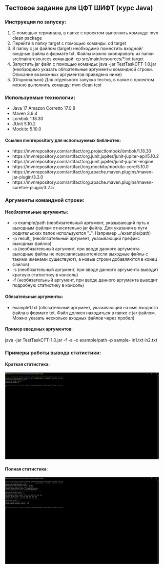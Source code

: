 <h2>Тестовое задание для ЦФТ ШИФТ (курс Java)</h2>

<h3>Инструкция по запуску:</h3>
<ol>
<li>С помощью терминала, в папке с проектом выполнить команду: mvn clean package </li>
<li>Перейти в папку target с помощью команды: cd target</li>
<li>В папку с jar файлом (target) необходимо поместить входной/входные файлы в формате txt. Файлы можно скопировать из папки src/main/resources командой: cp src/main/resources/*.txt target</li>
<li>Запустить jar файл с помощью команды: java -jar TestTaskCFT-1.0.jar (необходимо указать обязательные аргументы командной строки. Описание возможных аргументов приведено ниже)</li>
<li>(Опционально) Для отдельного запуска тестов, в папке с проектом можно выполнить команду: mvn clean test</li>
</ol>

<h3>Используемые технологии:</h3>
<ul>
<li>Java 17 Amazon Corretto 17.0.8</li>
<li>Maven 3.9.4</li>
<li>Lombok 1.18.30</li>
<li>JUnit 5.10.2</li>
<li>Mockito 5.10.0</li>
</ul>

<h4>Ссылки mvnrepository для используемых библиотек:</h4>
<ul>
<li>https://mvnrepository.com/artifact/org.projectlombok/lombok/1.18.30</li>
<li>https://mvnrepository.com/artifact/org.junit.jupiter/junit-jupiter-api/5.10.2</li>
<li>https://mvnrepository.com/artifact/org.junit.jupiter/junit-jupiter-engine</li>
<li>https://mvnrepository.com/artifact/org.mockito/mockito-core/5.10.0</li>
<li>https://mvnrepository.com/artifact/org.apache.maven.plugins/maven-jar-plugin/3.3.0</li>
<li>https://mvnrepository.com/artifact/org.apache.maven.plugins/maven-surefire-plugin/3.2.5</li>
</ul>

<h3>Аргументы командной строки:</h3>
<h4>Необязательные аргументы:</h4>
<ul>
<li>-o example/path (необязательный аргумент, указывающий путь к выходным файлам относительно jar файла.
Для указания в пути родительских папок используются "..". Например ../example/path)</li>
<li>-p result_ (необязательный аргумент, указывающий префикс выходных файлов)</li>
<li>-a (необязательный аргумент, при вводе данного аргумента выходные файлы не перезаписываются(если
выходные файлы с такими именами существуют), а новые строки добавляются в конец файлов)</li>
<li>-s (необязательный аргумент, при вводе данного аргумента выводит краткую статистику в консоль)</li>
<li>-f (необязательный аргумент, при вводе данного аргумента выводит подробную статистику в консоль)</li>
</ul>

<h4>Обязательные аргументы:</h4>
<ul>
<li>example1.txt (обязательный аргумент, указывающий на имя входного файла в формате txt. Файл должен находиться в папке с jar файлом. Можно указать несколько входных файлов через пробел)</li>
</ul>

<h4>Пример введеных аргументов:</h4>
<p>java -jar TestTaskCFT-1.0.jar -f -a -o example/path -p sample- in1.txt in2.txt</p>

<h3>Примеры работы вывода статистики:</h3>
<h4>Краткая статистика:</h4>
<img src="prev_img/statistics_output.png"/>
<h4>Полная статистика:</h4>
<img src="prev_img/full_statistics_output.png"/>
